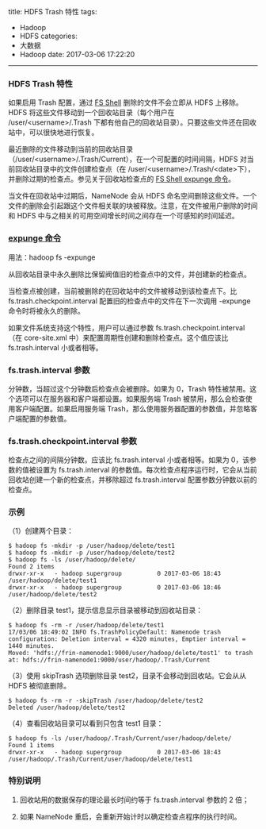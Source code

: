 title: HDFS Trash 特性
tags:
  - Hadoop
  - HDFS
categories:
  - 大数据
  - Hadoop
date: 2017-03-06 17:22:20
---

### HDFS Trash 特性

如果启用 Trash 配置，通过 [FS Shell](http://hadoop.apache.org/docs/r2.7.3/hadoop-project-dist/hadoop-common/FileSystemShell.html#rm) 删除的文件不会立即从 HDFS 上移除。HDFS 将这些文件移动到一个回收站目录（每个用户在 /user/&lt;username&gt;/.Trash 下都有他自己的回收站目录）。只要这些文件还在回收站中，可以很快地进行恢复。

<!-- more -->

最近删除的文件移动到当前的回收站目录（/user/&lt;username&gt;/.Trash/Current），在一个可配置的时间间隔，HDFS 对当前回收站目录中的文件创建检查点（在 /user/&lt;username&gt;/.Trash/&lt;date&gt;下），并删除过期的检查点。参见关于回收站检查点的 [FS Shell  expunge 命令](http://hadoop.apache.org/docs/r2.7.3/hadoop-project-dist/hadoop-common/FileSystemShell.html#expunge)。

当文件在回收站中过期后，NameNode 会从 HDFS 命名空间删除这些文件。一个文件的删除会引起跟这个文件相关联的块被释放。注意，在文件被用户删除的时间和 HDFS 中与之相关的可用空间增长时间之间存在一个可感知的时间延迟。

### [expunge 命令](http://hadoop.apache.org/docs/r2.7.3/hadoop-project-dist/hadoop-common/FileSystemShell.html#expunge)

用法：hadoop fs -expunge

从回收站目录中永久删除比保留阀值旧的检查点中的文件，并创建新的检查点。

当检查点被创建，当前被删除的在回收站中的文件被移动到该检查点下。比 fs.trash.checkpoint.interval 配置旧的检查点中的文件在下一次调用 -expunge 命令时将被永久的删除。

如果文件系统支持这个特性，用户可以通过参数 fs.trash.checkpoint.interval（在 core-site.xml 中）来配置周期性创建和删除检查点。这个值应该比 fs.trash.interval 小或者相等。

### fs.trash.interval 参数

分钟数，当超过这个分钟数后检查点会被删除。如果为 0，Trash 特性被禁用。这个选项可以在服务器和客户端都设置。如果服务端 Trash 被禁用，那么会检查使用客户端配置。如果启用服务端 Trash，那么使用服务器配置的参数值，并忽略客户端配置的参数值。

### fs.trash.checkpoint.interval 参数

检查点之间的间隔分钟数。应该比 fs.trash.interval 小或者相等。如果为 0，该参数的值被设置为 fs.trash.interval 的参数值。每次检查点程序运行时，它会从当前回收站创建一个新的检查点，并移除超过 fs.trash.interval 配置参数分钟数以前的检查点。

### 示例

（1）创建两个目录：

    $ hadoop fs -mkdir -p /user/hadoop/delete/test1
    $ hadoop fs -mkdir -p /user/hadoop/delete/test2
    $ hadoop fs -ls /user/hadoop/delete/
    Found 2 items
    drwxr-xr-x   - hadoop supergroup          0 2017-03-06 18:43 /user/hadoop/delete/test1
    drwxr-xr-x   - hadoop supergroup          0 2017-03-06 18:46 /user/hadoop/delete/test2

（2）删除目录 test1，提示信息显示目录被移动到回收站目录：

    $ hadoop fs -rm -r /user/hadoop/delete/test1
    17/03/06 18:49:02 INFO fs.TrashPolicyDefault: Namenode trash configuration: Deletion interval = 4320 minutes, Emptier interval = 1440 minutes.
    Moved: 'hdfs://frin-namenode1:9000/user/hadoop/delete/test1' to trash at: hdfs://frin-namenode1:9000/user/hadoop/.Trash/Current

（3）使用 skipTrash 选项删除目录 test2，目录不会移动到回收站。它会从从 HDFS 被彻底删除。

    $ hadoop fs -rm -r -skipTrash /user/hadoop/delete/test2
    Deleted /user/hadoop/delete/test2

（4）查看回收站目录可以看到只包含 test1 目录：

    $ hadoop fs -ls /user/hadoop/.Trash/Current/user/hadoop/delete/
    Found 1 items
    drwxr-xr-x   - hadoop supergroup          0 2017-03-06 18:43 /user/hadoop/.Trash/Current/user/hadoop/delete/test1

### 特别说明

1. 回收站用的数据保存的理论最长时间约等于 fs.trash.interval 参数的 2 倍；

2. 如果 NameNode 重启，会重新开始计时以确定检查点程序的执行时间。